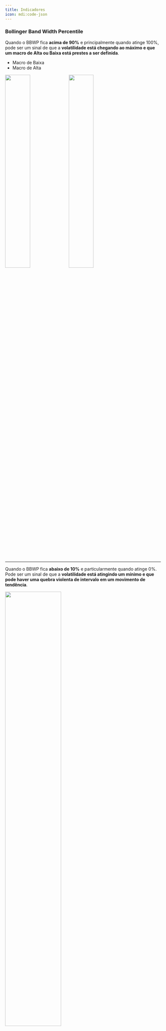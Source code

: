 ```yaml
---
title: Indicadores
icon: mdi:code-json
---
```


### Bollinger Band Width Percentile
Quando o BBWP fica **acima de 90%** e principalmente quando atinge 100%, pode ser um sinal de que a **volatilidade está chegando ao máximo e que um macro de Alta ou Baixa está prestes a ser definida**.
- Macro de Baixa
- Macro de Alta
<div aling="center">
<img src="https://lh3.googleusercontent.com/fife/AAWUweVM26c5Y3w-BROWgX6LPRwoEvswtTVR8ERPihl2eV1a6RUEVr1EsX4tO6DHwLsR6PzPrxRRF1X2IcN6dXf9t0FetNOiYw2M_jyNUmWn-tBkP8kVARwCe2UfQz_qcG79vKZAAzpQlSNoSfwSS_29SBPyTh_6Qckx3IuFzN8FFUDYrB3YjsAkbTPD3t6mCtcW7QcSFqxg5HyyvWR4Bsi0GN0GHXkc3HGeq0jARkTLzPbDO7qqfHWBuw8i-9MC21f0twJAaVn-YKbL9KRYIGSlXl-NiMdRqF6xbz5sB0UVg-v6YhEBM-9YnSUQUWEtWTwVnnZKLy_eGJJz31qgjggqVeBwTgzGcRgCb7SU0YgUFZ97d1w4URA2orFyG6vfMHRlcEgNZHxR9e_DvU3N2knot0DXqDTRx4ffROkoeN9qBgAo0HOsO2YM6khkswA9IEPwoXH0y6xD70tQc4hH_ulVksE0u3ujLwhvGKXAxeIESVC8dcf8Cz8akvD2N895lRoLJ0lLV3215CWcyeMurb0FcDjgZUeyytrRS-Axt6AZQDaO0CirW-CxnI8UyhaAr24_mMtGoY4N0rQxemkyFYwRmjvS_U0emidgJGf1EuUMZm1EJgKFyAWU-zZ7xGw83xw-BCjwPXGuMjS0-X0ZahAnZFHcupYFQTgCsxwFWip9Nc6TfhMkqC6OmhlZT8RW5Uv47ua9cFm46xHYlHsa6-zRKcXtdydBw9d5xgpdrz-xgdBfBs6hhucw-g23P2SxiPqRPpjbM2LPBzBBZ2ABBSKwaspBjqqfIaOEkbJK4qy1QdvnzRHQKEglcfS33nRj5HRE7w9BfpakAh0W8HLFfJgfGCCFJolGwS1kehfkyZ-jKKNgs4Dc6HxL3tqf2fcugo-bPcdIQTA1Bk1x95KzVhKoGmvo9YJXDrNAhh4t9RvQJcWDGipDqlZJug_mKu9_oxbdrHOP5_e2iaCky6OFe40EI9BqS66oTzyr0K9t7z6gDQvnMoZtibBi07eMciNqND787yijEeUOiwQH0hUT2eakfftbqLXgfC5rlslJ3B1z7LhSgS0aRluc3786s5dLQqq-NRvrA21JY7xoVERQHXMhPznYKYduVr9JoD1iW4pADSjg-_mbhF7O3dzaPtmtdapRxP-LBlQKiJEkuPKMZ2rgSUexRgvQ4Q3PYUIMOlRMj0l_HYaINxqW-RlU6gxWpEynmNjt4PyjH1NRdrQqDzz7n1OIDBuJ9W_kpnLD2UvE0y2vq91cUzeYv2R0rHQbgcj78lreVQ3lIw=w893-h660" width="40%" />

<img src="https://lh3.googleusercontent.com/fife/AAWUweVEUUDjfw4_OcjERLmmp_4AUwZu_4qv2wj4mCIpqoKBS86VwYyP2x3XVNsCB9Lp2d1NLh3LY8_zV_tvZtHoMA-4p-lA4BF88PN7z2kDsV_wY0S4xPn0sMh3J2k6UrFGKpaozY795hmBRBP5DLxKgoRe7S9b8h7tIwQULr35yyM8feLqZyMBM45FUmKRBJVvI4ohTxmcnpwkQ9XdVVZMaiJEclIkG5ZTBucRW7SjryZtSVCBAKsc2Rfzd3Qw-_wm_Z-jCgr3fQr2KfRIn4PQgK0FKAMgG1ChKmsVxffvF1AvSQe8Z0tk8HwolGLf_WC9YbTQDJyFyKo76xeMShNasATCQHSURYXJzWZrKOy4eZvgm-5cZB86pyjubsbTVNx90mbsvXrQuJpY1_nhXuwiSpN4MRBreGfZ1DKHrhO-7WyAIc3gGVrqDHJgAM56tGhzwP1frVazFqueFdmLaPdBHcJK4DzXD5v49pwon5YFg3f91xpD23qbouIFBnD6t4dqdM3QCayiegROJRfO-Q-PWPgNFYqxxdojgc7VD45GkgwvXW_6HidOYATQ0sVgpq5x9tHfubZIRyy_0IF2GV0Pl5LieLaJJtByKmqWwcIRfgbYFwqIgY175yvwbnCYewNiQiJCzMmbIqffoOBtNFlTwiwVRZ7x1p4mxbxGfjzirQIXq_aBTQ7eCtbn8CVjGCnacRlYIRSaiIyNBeOpTr6hkIM3l5JUEE7FYrn8QnXpc6r7oanGdELq5d9oLggSK1ceYoCv5hZj2Qhd_AOikQSGkAZfJ3U3Aaz-9D30UenFXnTWyLyCe2jm2cRHvBCg0kfjXoWyf0QqgXGQsUYiP2D7IHEMy3HzIqn1qKJtoGfqukwCRBcxgq5wJRY0KJWfYzootGQuJS_uZJ-ZMhZEiGeXte9hiebmwoYIGbKelaRfLG9toUbgzw260omlQC1JJKjCsLzCyy5ZlXPkLhvJoalF-lCQc-Y0QCQDoELYvaxejdOPlQ0xVl6bmYnYkZzNmtfGz6VkskUI5_7wWuejjAoPu7yy_Zd-2pDKs0Ifr5CEGwOg8CwXQQpFA7j97-d9WcrfdKll23Kuyh3GPyqlnwTqSsxAquJRXSuAvZC_o2XOpicEQW10lU5WY6RxSJvYSLhZXhqO4Eh55r8N0pp_FuwEQOCBqoy86TzlmcnveM4soopnAJRsdQG1I2dTkAoQ-LBuqaAIviAwSqRIeqnptbFv7qJPqkpBFLDXM-2LvnwtLa2ukg0mMNTy5xL568U87gloG8YQ-WTPcg=w1366-h660" width="40%" />
</div>

---

Quando o BBWP fica **abaixo de 10%** e particularmente quando atinge 0%. Pode ser um sinal de que a **volatilidade está atingindo um mínimo e que pode haver uma quebra violenta de intervalo em um movimento de tendência**.

<img src="https://lh3.googleusercontent.com/fife/AAWUweWSP1gTmPBG_08cl4IJwOVr1YtcABUyaEpQCTH3Gi-jOYVzIqJtWsGmeGjvWfnrApiVfkQFsWhQsPDAnxtz3ZKZZDkj1K4sErP7SuLu-BSzcFQdycwVyMkpk0WKmUxlfSvKWeFR0ZQkAdyBprKzWG3oztHN7BRb2RSCJUnrdEvypqBep3y0PIyfATXtbbJbVAsd6gZjHUUsVVONC87QsoOUDxqdp9fPa-JgmeGTGZLpUAjEBvxzDpZ5GqpAQ3ttXb6wp_C1GvTeEQzkfYghU4Xt-zMPu8vbMqSLBLLg7mlgqNBIOdhOhXW8ndNMASswOlOs4jUlPkE80kV_VVYvygkuQH66u6HRt-Iaql5C-RQWJyNTE133nKl5CieCDpEEJ-Jc8wn-9F1u-VIR3tEJLzKQ4mrKQtDm6ShAv8B3d9SA-u7UkiDIIVsePdIZvoOKOs1cOd3SVncW4U_TrAUlTaJyObeCTms8TAvq3NmwTVTksWhDbIt07qnH4Z1_Uivfw13enL0bb5xX5cCCLSJ7Chbn0b5fLeNRvKWyNyEc5S4v4ZmyS93Q6guzIfn3cGLkuIicMlbGE6P59UyK10awkwtDSI3rQMmhHc09tI-VIGYRYzCs9SqduvgYKePIXJ-zOIU8fLbAGmPYyVWfGxxR-HMppPi_UY6--UcWBHK1IyUIiPE8Pe6ECy1jqkrJUFZdofujlWa66NlTj_tyYzCdnBgzx7jEIBHhHIFG-GmEOrAUqUyq3_-mQmvrQoXIZXqkaY6Yoqj4K4lf_R_LUVYb5goMM0wf276SK1Ut9zLQnoRqOfQGhq-5wSzxDlwzaFW-s55Lth5uB11msdOfm2kwEWIFqpYy1CE7rhi_Mn3cd-dXnJ3fhpRAIdXCYR0ZXEaRw5jogt2t4jA5xKvc6LFsjKGV2TgJVxalPVbIU4bwKe-23s3--pYgVjbuhBY2bZMik0J660X67X42dHBqKg1QvvcrXQmFGuCRy6lSNuZJtH4ylFgn-tBgvvwpg_vqxYfA8ALu5j7xKsu7ZHxLahyDDFR6fOU_1ZE23ZEHS91oPpTHE8XiYw3kcW_OUTpboP6pJZG_UVAHFajBsXc-y_0HFCzmXCHcMDYeJY66MUjo40t8Wj6dpHACLj5YduslJiGltZusuRfkcOVlHuMrtQjxdpuGaexKzbRd9sTgkQw53UmuB1G451qHMMrj0KRw2_HYV2x7FHqgOfvG2g0BXcCpi4KvXy9nLLU3lQ-eni5BLc0jEMjXIEsg6ZXVgHDppHRqEljn1oGRHA=w893-h660" width="60%"/>

---

**Quando o BBWP atinge um nível baixo < 5% e depois fica acima de sua média móvel**. Pode ser um sinal precoce de que **uma fase de consolidação está terminando e um movimento de tendência está começando**.

---

**Quando o BBWP atinge um nível alto > 95% e depois cai abaixo de sua média móvel**. Pode ser um sinal precoce de que **um movimento de tendência está terminando e uma fase de consolidação está começando**.